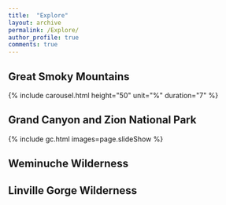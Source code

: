 ```yaml
---
title:  "Explore"
layout: archive
permalink: /Explore/
author_profile: true
comments: true
---
```


## Great Smoky Mountains
  {% include carousel.html height="50" unit="%" duration="7" %}
  
## Grand Canyon and Zion National Park
  {% include gc.html images=page.slideShow %}

## Weminuche Wilderness

## Linville Gorge Wilderness

